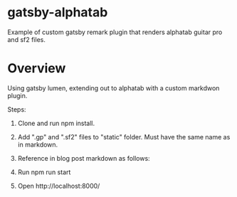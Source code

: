 # gatsby-alphatab
Example of custom gatsby remark plugin that renders alphatab guitar pro and sf2 files. 

# Overview
Using gatsby lumen, extending out to alphatab with a custom markdwon plugin. 

Steps:

1. Clone and run npm install.

1. Add ".gp" and ".sf2" files to "static" folder. Must have the same name as in markdown.

1. Reference in blog post markdown as follows: <!-- alphatab: '.././example_file.gp' -->

1. Run npm run start

1. Open http://localhost:8000/